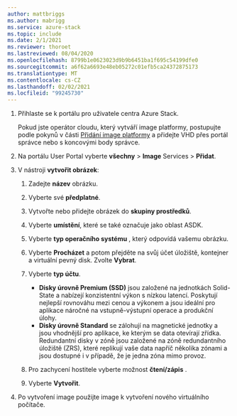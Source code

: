 ```yaml
---
author: mattbriggs
ms.author: mabrigg
ms.service: azure-stack
ms.topic: include
ms.date: 2/1/2021
ms.reviewer: thoroet
ms.lastreviewed: 08/04/2020
ms.openlocfilehash: 8799b1e0623023d9b9b6451ba1f695c54199dfe0
ms.sourcegitcommit: a6f62a6693e48eb05272c01efb5ca24372875173
ms.translationtype: MT
ms.contentlocale: cs-CZ
ms.lasthandoff: 02/02/2021
ms.locfileid: "99245730"
---
```

1. Přihlaste se k portálu pro uživatele centra Azure Stack.

    Pokud jste operátor cloudu, který vytváří image platformy, postupujte podle pokynů v části [Přidání image platformy](../operator/azure-stack-add-vm-image.md#add-a-platform-image) a přidejte VHD přes portál správce nebo s koncovými body správce.

2. Na portálu User Portal vyberte **všechny**  >  **Image** Services  >  **Přidat**.

3. V nástroji **vytvořit obrázek**:

    1. Zadejte **název** obrázku.
    2. Vyberte své **předplatné**.
    3. Vytvořte nebo přidejte obrázek do **skupiny prostředků**.
    4. Vyberte **umístění**, které se také označuje jako oblast ASDK.
    5. Vyberte **typ operačního systému** , který odpovídá vašemu obrázku.
    6. Vyberte **Procházet** a potom přejděte na svůj účet úložiště, kontejner a virtuální pevný disk. Zvolte **Vybrat**.
    5. Vyberte **typ účtu**.
        - **Disky úrovně Premium (SSD)** jsou založené na jednotkách Solid-State a nabízejí konzistentní výkon s nízkou latencí. Poskytují nejlepší rovnováhu mezi cenou a výkonem a jsou ideální pro aplikace náročné na vstupně-výstupní operace a produkční úlohy.  
        - **Disky úrovně Standard** se zálohují na magnetické jednotky a jsou vhodnější pro aplikace, ke kterým se data otevírají zřídka. Redundantní disky v zóně jsou založené na zóně redundantního úložiště (ZRS), které replikují vaše data napříč několika zónami a jsou dostupné i v případě, že je jedna zóna mimo provoz.

    8. Pro zachycení hostitele vyberte možnost **čtení/zápis** .
    9. Vyberte **Vytvořit**.

4. Po vytvoření image použijte image k vytvoření nového virtuálního počítače.